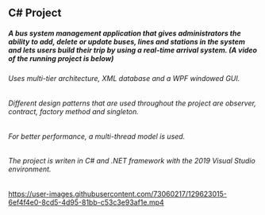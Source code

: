 ## C# Project
##### A bus system management application that gives administrators the ability to add, delete or update buses, lines and stations in the system and lets users build their trip by using a real-time arrival system. (A video of the running project is below)

###### Uses multi-tier architecture, XML database and a WPF windowed GUI.
###### Different design patterns that are used throughout the project are observer, contract, factory method and singleton.
###### For better performance, a multi-thread model is used.

###### The project is writen in C# and .NET framework with the 2019 Visual Studio environment.

https://user-images.githubusercontent.com/73060217/129623015-6ef4f4e0-8cd5-4d95-81bb-c53c3e93af1e.mp4
